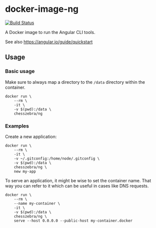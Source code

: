 # docker-image-ng

[![Build Status](https://travis-ci.org/chesszebra/docker-image-ng.svg?branch=master)](https://travis-ci.org/chesszebra/docker-image-ng)

A Docker image to run the Angular CLI tools.

See also https://angular.io/guide/quickstart

## Usage

### Basic usage
Make sure to always map a directory to the `/data` directory within the container.

```
docker run \
    --rm \
    -it \
    -v $(pwd):/data \
    chesszebra/ng
```

### Examples

Create a new application:

```
docker run \
    --rm \
    -it \
    -v ~/.gitconfig:/home/node/.gitconfig \
    -v $(pwd):/data \
    chesszebra/ng \
    new my-app
```

To serve an application, it might be wise to set the container name. That way you can refer to it which can be useful 
in cases like DNS requests.

```
docker run \
    --rm \
    --name my-container \
    -it \
    -v $(pwd):/data \
    chesszebra/ng \
    serve --host 0.0.0.0 --public-host my-container.docker
```
